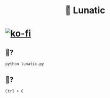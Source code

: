 <h1 align="center"> 🌙 Lunatic <h1>

[![ko-fi](https://ko-fi.com/img/githubbutton_sm.svg)](https://ko-fi.com/P5P311PGR8)

## 🚀?

```
python lunatic.py
```

## 🏁?

`Ctrl + C`
